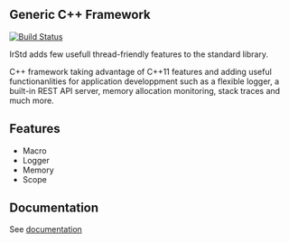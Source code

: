 ## Generic C++ Framework

[![Build Status](https://travis-ci.org/blaizard/IrStd.svg?branch=master)](https://travis-ci.org/blaizard/IrStd)

IrStd adds few usefull thread-friendly features to the standard library.

C++ framework taking advantage of C++11 features and adding useful functionanlities for 
application developpment such as a flexible logger, a built-in REST API server, memory allocation
monitoring, stack traces and much more.

## Features

* Macro
* Logger
* Memory
* Scope

## Documentation

See [documentation](docs/index.md)